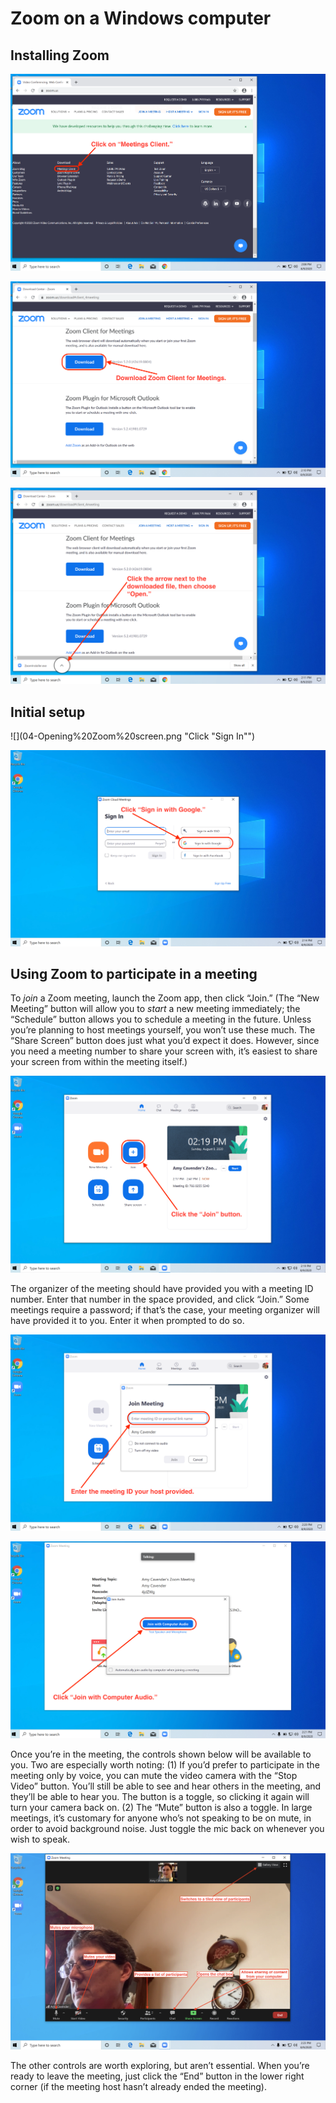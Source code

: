 # Zoom on a Windows computer

## Installing Zoom

![](01-Zoom_us_bottom%20of%20page_meetings%20client.png "Go to Zoom downloads page")

![](02-Zoom%20client%20for%20meetings.png "Download Zoom")

![](03-Click%20installer%20file.png "Install Zoom")


## Initial setup

![](04-Opening%20Zoom%20screen.png "Click "Sign In"")

![](05-sign%20in%20with%20Google.png "Sign in with Google")

## Using Zoom to participate in a meeting

To *join* a Zoom meeting, launch the Zoom app, then click “Join.” (The “New Meeting” button will allow you to *start* a new meeting immediately; the “Schedule” button allows you to schedule a meeting in the future. Unless you’re planning to host meetings yourself, you won’t use these much. The “Share Screen” button does just what you’d expect it does. However, since you need a meeting number to share your screen with, it’s easiest to share your screen from within the meeting itself.)

![](06-Join%20a%20meeting.png "Join a meeting")

The organizer of the meeting should have provided you with a meeting ID number. Enter that number in the space provided, and click “Join.” Some meetings require a password; if that’s the case, your meeting organizer will have provided it to you. Enter it when prompted to do so.

![](07-Enter%20meeting%20id.png "Enter the meeting ID")

![](08-Join%20with%20computer%20audio.png "Join with computer audio")

Once you’re in the meeting, the controls shown below will be available to you. Two are especially worth noting: (1) If you’d prefer to participate in the meeting only by voice, you can mute the video camera with the “Stop Video” button. You’ll still be able to see and hear others in the meeting, and they’ll be able to hear you. The button is a toggle, so clicking it again will turn your camera back on. (2) The “Mute” button is also a toggle. In large meetings, it’s customary for anyone who’s not speaking to be on mute, in order to avoid background noise. Just toggle the mic back on whenever you wish to speak.

![](09-Toggle%20video.png "Zoom controls")

The other controls are worth exploring, but aren’t essential. When you’re ready to leave the meeting, just click the “End” button in the lower right corner (if the meeting host hasn’t already ended the meeting).